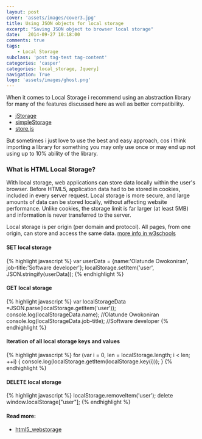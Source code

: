 ```yaml
---
layout: post
cover: 'assets/images/cover3.jpg'
title: Using JSON objects for local storage
excerpt: "Saving JSON object to browser local storage"
date:   2014-09-27 10:18:00
comments: true
tags:
    - Local Storage
subclass: 'post tag-test tag-content'
categories: 'casper'
categories: local_storage, Jquery]
navigation: True
logo: 'assets/images/ghost.png'
---
```


When it comes to Local Storage i recommend using an abstraction library for many of the features discussed here as well as better compatibility.
* [jStorage](https://github.com/andris9/jStorage)
* [simpleStorage](https://github.com/ZaDarkSide/simpleStorage)
* [store.js](https://github.com/marcuswestin/store.js)

But sometimes i just love to use the best and easy approach, cos i think importing a library for something you may only use once or may end up not using up to 10% ability of the library.

### What is HTML Local Storage?
With local storage, web applications can store data locally within the user's browser.
Before HTML5, application data had to be stored in cookies, included in every server request. Local storage is more secure, and large amounts of data can be stored locally, without affecting website performance.
Unlike cookies, the storage limit is far larger (at least 5MB) and information is never transferred to the server.

Local storage is per origin (per domain and protocol). All pages, from one origin, can store and access the same data. [more info in w3schools](https://www.w3schools.com/html/html5_webstorage.asp)

#### SET local storage
{% highlight javascript %}
var userData = {name:'Olatunde Owokoniran', job-title:'Software developer'};
localStorage.setItem('user', JSON.stringify(userData));
{% endhighlight %}

#### GET local storage
{% highlight javascript %}
var localStorageData =JSON.parse(localStorage.getItem('user'));
console.log(localStorageData.name); //Olatunde Owokoniran
console.log(localStorageData.job-title); //Software developer
{% endhighlight %}

#### Iteration of all local storage keys and values
{% highlight javascript %}
for (var i = 0, len = localStorage.length; i < len; ++i) {
  console.log(localStorage.getItem(localStorage.key(i)));
}
{% endhighlight %}

#### DELETE local storage
{% highlight javascript %}
localStorage.removeItem('user');
delete window.localStorage["user"];
{% endhighlight %}

#### Read more:
* [html5_webstorage](https://www.w3schools.com/html/html5_webstorage.asp)
